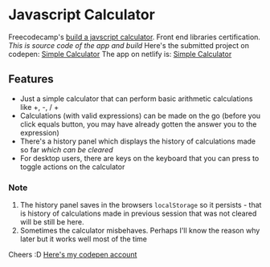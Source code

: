 # Javascript Calculator
Freecodecamp's [build a javscript calculator](https://www.freecodecamp.org/learn/front-end-libraries/front-end-libraries-projects/build-a-javascript-calculator).
Front end libraries certification. 
*This is source code of the app and build*
Here's the submitted project on codepen: [Simple Calculator](https://codepen.io/HealerC/pen/abNxqGY)
The app on netlify is: [Simple Calculator](https://hcalculator.netlify.app)

## Features
- Just a simple calculator that can perform basic arithmetic calculations like +, -, / +
- Calculations (with valid expressions) can be made on the go (before you click equals button, 
you may have already gotten the answer you to the expression)
- There's a history panel which displays the history of calculations made so far *which can be cleared*
- For desktop users, there are keys on the keyboard that you can press to toggle actions on the calculator

### Note
1. The history panel saves in the browsers `localStorage` so it persists - that is history of calculations
made in previous session that was not cleared will be still be here.
2. Sometimes the calculator misbehaves. Perhaps I'll know the reason why later 
but it works well most of the time

Cheers :D
[Here's my codepen account](https://codepen.io/HealerC/)
